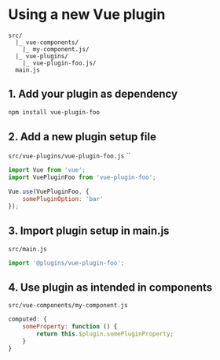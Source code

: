 
# Using a new Vue plugin

```
src/
  |_ vue-components/
    |_ my-component.js/
  |_ vue-plugins/
    |_ vue-plugin-foo.js/
  main.js
```

## 1. Add your plugin as dependency

```bash
npm install vue-plugin-foo
```

## 2. Add a new plugin setup file

`src/vue-plugins/vue-plugin-foo.js`
``

```js
import Vue from 'vue';
import VuePluginFoo from 'vue-plugin-foo';

Vue.use(VuePluginFoo, {
	somePluginOption: 'bar'
});
```

## 3. Import plugin setup in main.js

`src/main.js`

```js
import '@plugins/vue-plugin-foo';
```

## 4. Use plugin as intended in components

`src/vue-components/my-component.js`

```js
computed: {
	someProperty: function () {
		return this.$plugin.somePluginProperty;
	}
}
```
